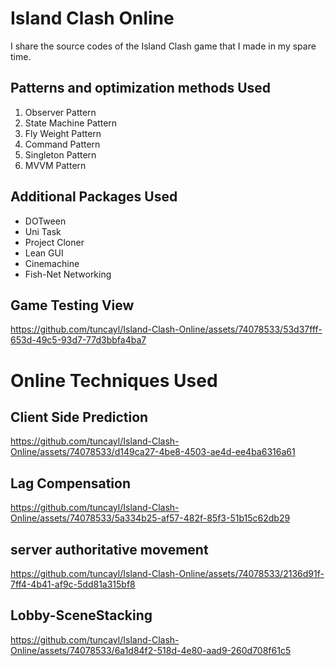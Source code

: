 # Island Clash Online
I share the source codes of the Island Clash game that I made in my spare time.

##  Patterns and optimization methods Used

1. Observer Pattern
2. State Machine Pattern
3. Fly Weight Pattern
4. Command Pattern
5. Singleton Pattern
6. MVVM Pattern

## Additional Packages Used

* DOTween
* Uni Task
* Project Cloner
* Lean GUI
* Cinemachine
* Fish-Net Networking 


## Game Testing View
https://github.com/tuncayl/Island-Clash-Online/assets/74078533/53d37fff-653d-49c5-93d7-77d3bbfa4ba7

# Online Techniques Used 
## Client Side Prediction 
https://github.com/tuncayl/Island-Clash-Online/assets/74078533/d149ca27-4be8-4503-ae4d-ee4ba6316a61
## Lag Compensation 
https://github.com/tuncayl/Island-Clash-Online/assets/74078533/5a334b25-af57-482f-85f3-51b15c62db29
## server authoritative movement
https://github.com/tuncayl/Island-Clash-Online/assets/74078533/2136d91f-7ff4-4b41-af9c-5dd81a315bf8
## Lobby-SceneStacking
https://github.com/tuncayl/Island-Clash-Online/assets/74078533/6a1d84f2-518d-4e80-aad9-260d708f61c5



